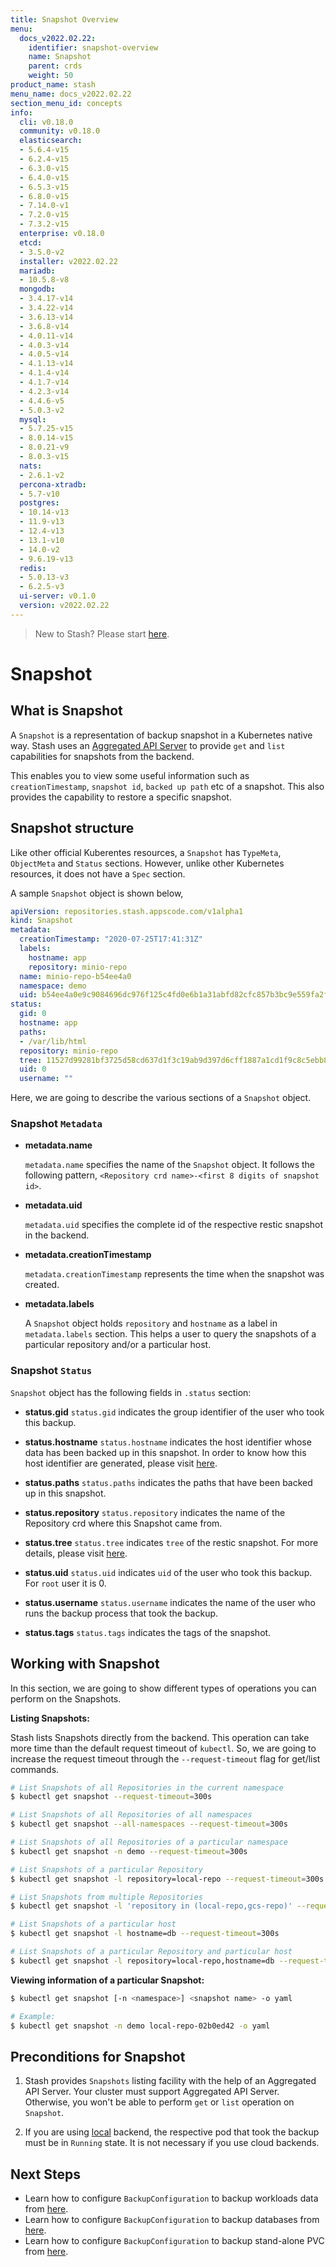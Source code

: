 ```yaml
---
title: Snapshot Overview
menu:
  docs_v2022.02.22:
    identifier: snapshot-overview
    name: Snapshot
    parent: crds
    weight: 50
product_name: stash
menu_name: docs_v2022.02.22
section_menu_id: concepts
info:
  cli: v0.18.0
  community: v0.18.0
  elasticsearch:
  - 5.6.4-v15
  - 6.2.4-v15
  - 6.3.0-v15
  - 6.4.0-v15
  - 6.5.3-v15
  - 6.8.0-v15
  - 7.14.0-v1
  - 7.2.0-v15
  - 7.3.2-v15
  enterprise: v0.18.0
  etcd:
  - 3.5.0-v2
  installer: v2022.02.22
  mariadb:
  - 10.5.8-v8
  mongodb:
  - 3.4.17-v14
  - 3.4.22-v14
  - 3.6.13-v14
  - 3.6.8-v14
  - 4.0.11-v14
  - 4.0.3-v14
  - 4.0.5-v14
  - 4.1.13-v14
  - 4.1.4-v14
  - 4.1.7-v14
  - 4.2.3-v14
  - 4.4.6-v5
  - 5.0.3-v2
  mysql:
  - 5.7.25-v15
  - 8.0.14-v15
  - 8.0.21-v9
  - 8.0.3-v15
  nats:
  - 2.6.1-v2
  percona-xtradb:
  - 5.7-v10
  postgres:
  - 10.14-v13
  - 11.9-v13
  - 12.4-v13
  - 13.1-v10
  - 14.0-v2
  - 9.6.19-v13
  redis:
  - 5.0.13-v3
  - 6.2.5-v3
  ui-server: v0.1.0
  version: v2022.02.22
---
```


> New to Stash? Please start [here](/docs/v2022.02.22/concepts/README).

# Snapshot

## What is Snapshot

A `Snapshot` is a representation of backup snapshot in a Kubernetes native way. Stash uses an [Aggregated API Server](https://github.com/kubernetes/community/blob/master/contributors/design-proposals/api-machinery/aggregated-api-servers.md) to provide `get` and `list` capabilities for snapshots from the backend.

This enables you to view some useful information such as `creationTimestamp`, `snapshot id`, `backed up path` etc of a snapshot. This also provides the capability to restore a specific snapshot.

## Snapshot structure

Like other official Kuberentes resources, a `Snapshot` has `TypeMeta`, `ObjectMeta` and `Status` sections. However, unlike other Kubernetes resources, it does not have a `Spec` section.

A sample `Snapshot` object is shown below,

```yaml
apiVersion: repositories.stash.appscode.com/v1alpha1
kind: Snapshot
metadata:
  creationTimestamp: "2020-07-25T17:41:31Z"
  labels:
    hostname: app
    repository: minio-repo
  name: minio-repo-b54ee4a0
  namespace: demo
  uid: b54ee4a0e9c9084696dc976f125c4fd0e6b1a31abfd82cfc857b3bc9e559fa2f
status:
  gid: 0
  hostname: app
  paths:
  - /var/lib/html
  repository: minio-repo
  tree: 11527d99281bf3725d58cd637d1f3c19ab9d397d6cff1887a1cd1f9c8c5ebb80
  uid: 0
  username: ""
```

Here, we are going to describe the various sections of a `Snapshot` object.

### Snapshot `Metadata`

- **metadata.name**

  `metadata.name` specifies the name of the `Snapshot` object. It follows the following pattern, `<Repository crd name>-<first 8 digits of snapshot id>`.

- **metadata.uid**

  `metadata.uid` specifies the complete id of the respective restic snapshot in the backend.

- **metadata.creationTimestamp**

  `metadata.creationTimestamp` represents the time when the snapshot was created.

- **metadata.labels**

  A `Snapshot` object holds `repository` and `hostname` as a label in `metadata.labels` section. This helps a user to query the snapshots of a particular repository and/or a particular host.

### Snapshot `Status`

`Snapshot` object has the following fields in `.status` section:

- **status.gid**
`status.gid` indicates the group identifier of the user who took this backup.

- **status.hostname**
`status.hostname` indicates the host identifier whose data has been backed up in this snapshot. In order to know how this host identifier are generated, please visit [here](/docs/v2022.02.22/concepts/crds/backupsession#hosts-of-a-backup-process).

- **status.paths**
`status.paths` indicates the paths that have been backed up in this snapshot.

- **status.repository**
`status.repository` indicates the name of the Repository crd where this Snapshot came from.

- **status.tree**
`status.tree` indicates `tree` of the restic snapshot. For more details, please visit [here](https://restic.readthedocs.io/en/stable/100_references.html#trees-and-data).

- **status.uid**
`status.uid` indicates `uid` of the user who took this backup. For `root` user it is 0.

- **status.username**
`status.username` indicates the name of the user who runs the backup process that took the backup.

- **status.tags**
`status.tags` indicates the tags of the snapshot.

## Working with Snapshot

In this section, we are going to show different types of operations you can perform on the Snapshots.

**Listing Snapshots:**

Stash lists Snapshots directly from the backend. This operation can take more time than the default request timeout of `kubectl`. So, we are going to increase the request timeout through the `--request-timeout` flag for get/list commands.

```bash
# List Snapshots of all Repositories in the current namespace
$ kubectl get snapshot --request-timeout=300s

# List Snapshots of all Repositories of all namespaces
$ kubectl get snapshot --all-namespaces --request-timeout=300s

# List Snapshots of all Repositories of a particular namespace
$ kubectl get snapshot -n demo --request-timeout=300s

# List Snapshots of a particular Repository
$ kubectl get snapshot -l repository=local-repo --request-timeout=300s

# List Snapshots from multiple Repositories
$ kubectl get snapshot -l 'repository in (local-repo,gcs-repo)' --request-timeout=300s

# List Snapshots of a particular host
$ kubectl get snapshot -l hostname=db --request-timeout=300s

# List Snapshots of a particular Repository and particular host
$ kubectl get snapshot -l repository=local-repo,hostname=db --request-timeout=300s
```

**Viewing information of a particular Snapshot:**

```bash
$ kubectl get snapshot [-n <namespace>] <snapshot name> -o yaml

# Example:
$ kubectl get snapshot -n demo local-repo-02b0ed42 -o yaml
```

## Preconditions for Snapshot

1. Stash provides `Snapshots` listing facility with the help of an Aggregated API Server. Your cluster must support Aggregated API Server. Otherwise, you won't be able to perform `get` or `list` operation on `Snapshot`.

2. If you are using [local](/docs/v2022.02.22/guides/backends/local) backend, the respective pod that took the backup must be in `Running` state. It is not necessary if you use cloud backends.

## Next Steps

- Learn how to configure `BackupConfiguration` to backup workloads data from [here](/docs/v2022.02.22/guides/workloads/overview).
- Learn how to configure `BackupConfiguration` to backup databases from [here](/docs/v2022.02.22/guides/addons/overview).
- Learn how to configure `BackupConfiguration` to backup stand-alone PVC from [here](/docs/v2022.02.22/guides/volumes/overview).
